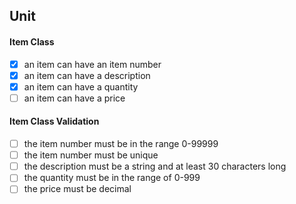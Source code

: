 ## Unit
#### Item Class
- [x] an item can have an item number
- [x] an item can have a description
- [x] an item can have a quantity
- [ ] an item can have a price
#### Item Class Validation
- [ ] the item number must be in the range 0-99999
- [ ] the item number must be unique
- [ ] the description must be a string and at least 30 characters long
- [ ] the quantity must be in the range of 0-999
- [ ] the price must be decimal 